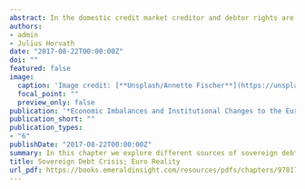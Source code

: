 ```yaml
---
abstract: In the domestic credit market creditor and debtor rights are clearly defined. In contrast, sovereign debt repayment is largely contingent on the debtor government’s willingness to repay as enforcement of contracts at the international level is limited. In this chapter we explore different sources of sovereign debt crises as opportunistic and myopic behavior by debtor nations, over-consumption of imported goods, credit temptation by lenders eager to allocate savings surpluses, and unexpected consequences of initially seen appropriate policies. We explore how these factors have played out in the Euro-debt crisis and outline a framework for creditor responsibility to complement debtor self-restraint.
authors:
- admin
- Julius Horvath
date: "2017-08-22T00:00:00Z"
doi: ""
featured: false
image:
  caption: 'Image credit: [**Unsplash/Annette Fischer**](https://unsplash.com/photos/QjFZUES9VEM)'
  focal_point: ""
  preview_only: false
publication: '*Economic Imbalances and Institutional Changes to the Euro and the European Union*'
publication_short: ""
publication_types:
- "6"
publishDate: "2017-08-22T00:00:00Z"
summary: In this chapter we explore different sources of sovereign debt crises as opportunistic and myopic behavior by debtor nations, over-consumption of imported goods, credit temptation by lenders eager to allocate savings surpluses, and unexpected consequences of initially seen appropriate policies.
title: Sovereign Debt Crisis; Euro Reality
url_pdf: https://books.emeraldinsight.com/resources/pdfs/chapters/9781787145108-TYPE23-NR2.pdf
---
```


